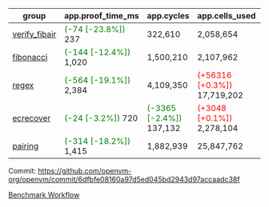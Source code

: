 | group | app.proof_time_ms | app.cycles | app.cells_used | leaf.proof_time_ms | leaf.cycles | leaf.cells_used |
| -- | -- | -- | -- | -- | -- | -- |
| [verify_fibair](https://github.com/openvm-org/openvm/blob/benchmark-results/benchmarks-pr/2149/verify_fibair-6dfbfe08160a97d5ed045bd2943d97accaadc38f.md) |<span style='color: green'>(-74 [-23.8%])</span> 237 |  322,610 |  2,058,654 |- | - | - |
| [fibonacci](https://github.com/openvm-org/openvm/blob/benchmark-results/benchmarks-pr/2149/fibonacci-6dfbfe08160a97d5ed045bd2943d97accaadc38f.md) |<span style='color: green'>(-144 [-12.4%])</span> 1,020 |  1,500,210 |  2,107,962 |- | - | - |
| [regex](https://github.com/openvm-org/openvm/blob/benchmark-results/benchmarks-pr/2149/regex-6dfbfe08160a97d5ed045bd2943d97accaadc38f.md) |<span style='color: green'>(-564 [-19.1%])</span> 2,384 |  4,109,350 | <span style='color: red'>(+56316 [+0.3%])</span> 17,719,202 |- | - | - |
| [ecrecover](https://github.com/openvm-org/openvm/blob/benchmark-results/benchmarks-pr/2149/ecrecover-6dfbfe08160a97d5ed045bd2943d97accaadc38f.md) |<span style='color: green'>(-24 [-3.2%])</span> 720 | <span style='color: green'>(-3365 [-2.4%])</span> 137,132 | <span style='color: red'>(+3048 [+0.1%])</span> 2,278,104 |- | - | - |
| [pairing](https://github.com/openvm-org/openvm/blob/benchmark-results/benchmarks-pr/2149/pairing-6dfbfe08160a97d5ed045bd2943d97accaadc38f.md) |<span style='color: green'>(-314 [-18.2%])</span> 1,415 |  1,882,939 |  25,847,762 |- | - | - |


Commit: https://github.com/openvm-org/openvm/commit/6dfbfe08160a97d5ed045bd2943d97accaadc38f

[Benchmark Workflow](https://github.com/openvm-org/openvm/actions/runs/18026041009)
